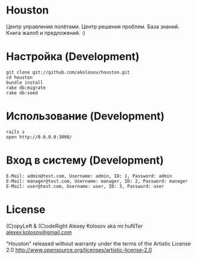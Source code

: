 Houston
=======

Центр управления полётами. Центр решения проблем. База знаний. Книга жалоб и предложений. :)

# Настройка (Development)
    git clone git://github.com/akolosov/houston.git
    cd houston
    bundle install
    rake db:migrate
    rake db:seed

# Использование (Development)
    rails s
    open http://0.0.0.0:3000/
    
# Вход в систему (Development)
    E-Mail: admin@test.com, Username: admin, ID: 1, Password: admin
    E-Mail: manager@test.com, Username: manager, ID: 2, Password: manager
    E-Mail: user@test.com, Username: user, ID: 3, Password: user

# License

(C)opyLeft & (C)odeRight Alexey Kolosov aka mr.huNTer <alexey.kolosov@gmail.com>

"Houston" released without warranty under the terms of the Artistic License 2.0
http://www.opensource.org/licenses/artistic-license-2.0


